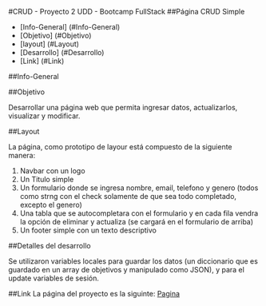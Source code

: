 #CRUD - Proyecto 2 UDD - Bootcamp FullStack
##Página CRUD Simple

* [Info-General] (#Info-General)
* [Objetivo] (#Objetivo)
* [layout] (#Layout)
* [Desarrollo] (#Desarrollo)
* [Link] (#Link)

##Info-General

##Objetivo

Desarrollar una página web que permita ingresar datos, actualizarlos, visualizar y modificar.

##Layout

La página, como prototipo de layour está compuesto de la siguiente manera:
1. Navbar con un logo
2. Un Titulo simple
3. Un formulario donde se ingresa nombre, email, telefono y genero (todos como strng con el check solamente de que sea todo completado, excepto el genero)
4. Una tabla que se autocompletara con el formulario y en cada fila vendra la opción de eliminar y actualiza (se cargará en el formulario de arriba)
5. Un footer simple con un texto descriptivo

##Detalles del desarrollo

Se utilizaron variables locales para guardar los datos (un diccionario que es guardado en un array de objetivos y manipulado como JSON), y para el update variables de sesión.

##Link
La página del proyecto es la siguinte: [Pagina]()